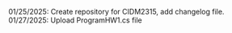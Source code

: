 01/25/2025: Create repository for CIDM2315, add changelog file.
01/27/2025: Upload ProgramHW1.cs file
